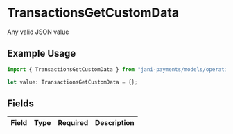 # TransactionsGetCustomData

Any valid JSON value

## Example Usage

```typescript
import { TransactionsGetCustomData } from "jani-payments/models/operations";

let value: TransactionsGetCustomData = {};
```

## Fields

| Field       | Type        | Required    | Description |
| ----------- | ----------- | ----------- | ----------- |